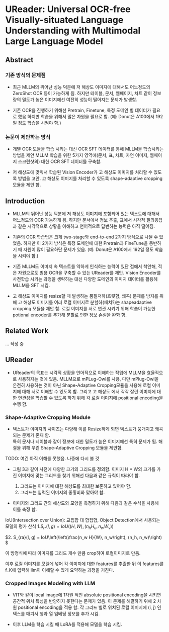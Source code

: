# UReader: Universal OCR-free Visually-situated Language Understanding with Multimodal Large Language Model

## Abstract

### 기존 방식의 문제점

- 최근 MLLM의 뛰어난 성능 덕분에 저 해상도 이미지에 대해서도 어느정도의 ZeroShot OCR 등이 가능하게 됨.
하지만 테이블, 문서, 웹페이지, 차트 같이 정보량의 밀도가 높은 이미지에선 여전히 성능이 떨어지는 문제가 발생함.

- 기존 OCR을 진행하기 위해선 Pretrain, Finetune, 특정 도메인 별 데이터가 필요로 했음
하지만 학습을 위해서 많은 자원을 필요로 함. (예: Donut은 A100에서 192일 정도 학습을 시켜야 함.)

### 논문이 제안하는 방식

- 개별 OCR 모듈을 학습 시키는 대신 OCR SFT 데이터를 통해 MLLM을 학습시키는 방법을 제안
MLLM 학습을 위한 5가지 영역에(문서, 표, 차트, 자연 이미지, 웹페이지 스크린샷의) 대한 OCR SFT 데이터를 구축함.

- 저 해상도에 맞춰서 학습된 Vision Encoder가 고 해상도 이미지를 처리할 수 있도록 방법을 고안.
고 해상도 이미지를 처리할 수 있도록 shape-adaptive cropping 모듈을 제안 함.

## Introduction

- MLLM의 뛰어난 성능 덕분에 저 해상도 이미지에 포함되어 있는 텍스트에 대해서 어느정도의 OCR 가능하게 됨.
하지만 문서에서 정보 추출, 표에서 시각적 질의응답과 같은 시각적으로 상황을 이해하고 언어적으로 답변하는 능력은 아직 떨어짐.

- 기존의 OCR 학습법은 크게 two-stage와 end-to-end 2가지 방식으로 나뉠 수 있었음.
하지만 이 2가지 방식은 특정 도메인에 대한 Pretrain과 FineTune을 동반하기 때 자원이 많이 필요하단 문제가 있음.
(예: Donut은 A100에서 192일 정도 학습을 시켜야 함.)

- 기존 MLLM도 이미지 속 텍스트를 약하게 인식하는 능력이 있단 점에서 착안해, 적은 자원으로도 범용 OCR을 구축할 수 있는 UReader를 제안.
Vision Encoder를 사전학습 시키는 과정을 생략하는 대신 다양한 도메인의 이미지 데이터를 활용헤 MLLM을 SFT 시킴.

- 고 해상도 이미지를 resize할 때 발생하는 품질저하(흐릿함, 왜곡) 문제를 방지를 위해 고 해상도 이미지를 여러 로컬 이미지로 분할하(패치?)는 shapeadaptive cropping 모듈을 제안 함.
로컬 이미지를 서로 연관 시키기 위해 학습이 가능한 potional encoder를 추가해 분할로 인한 정보 손실을 완화 함.

## Related Work

... 작성 중

## UReader

- UReader의 목표는 시각적 상황을 언어적으로 이해하는 작업에 MLLM을 효율적으로 사용하자는 것에 있음.
MLLM으로 mPLug-Owl를 사용, 다만 mPlug-Owl을 온전히 사용하는 것이 아닌 Shape-Adaptive Cropping모듈을 사용해 로컬 이미지에 대해 서로 이해할 수 있도록 함. 그리고 고 해상도 에서 각각 잘린 이미지에 대한 연관성을 학습할 수 있도록 하기 위해 각 로컬 이미지에 positional encoding을 수행 함.

### Shape-Adaptive Cropping Module

- 텍스트가 이미지의 사이즈는 다양해 이를 Resize하게 되면 텍스트가 뭉개지고 왜곡되는 문제가 존재 함.  
특히 문서나 테이블과 같이 정보에 대한 밀도가 높은 이미지에선 특히 문제가 됨. 해결을 위해 우린 Shape-Adaptive Cropping 모듈을 제안함.

TODO: 여긴 아직 이해를 못했음. 나중에 다시 볼 것

- 그림 3과 같이 사전에 다양한 크기의 그리드를 정의함. 이미지 H * W의 크기를 가진 이미지에 맞는 그리드를 찾기 위해선 다음과 같은 규칙이 따라야 함.
    1. 그리드는 이미지에 대한 해상도를 최대한 보존하고 있어야 함.
    2. 그리드는 입력된 이미지의 종횡비와 맞아야 함.

- 이미지와 그리드 간의 해상도와 모양을 측정하기 위해 다음과 같은 수식을 사용해 이를 측정 함.

IoU(Intersection over Union): 교집합 대 합집합, Object Detection에서 사용되는 모델의 평가 산식
$1. S_{rr}(I, g) = IoU((H, W), (n_h H_u, n_w W_v))$

$2. S_{ra}(I, g) = IoU\left(\left(\frac{n_w H}{W}, n_w\right), (n_h, n_w)\right) $

이 방정식에 따라 이미지를 그리드 개수 만큼 crop하여 로컬이미지로 만듬.

이후 로컬 이미지를 모델에 넣어 각 이미지에 대한 features를 추출한 뒤 이 features를 f_K에 입력해 llm이 이해할 수 있게 요약하는 과정을 거친다.

### Cropped Images Modeling with LLM

- VIT와 같이 local image에 1차원 적인 absolute positional encoding을 시키면 공간적 위치 특성을 반양하지 못한다는 문제가 있음.
이 문제를 해결하기 위해 2 차원 positional encoding을 적용 함. 각 그리드 별로 위치된 로컬 이미지에 (i, j) 인덱스를 매겨서 행과 열 임베딩 정보를 추가 시킴.

- 이후 LLM을 학습 시킬 때 LoRA를 적용해 모델을 학습 시킴.
